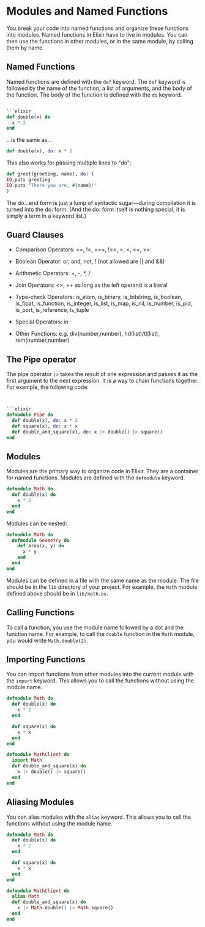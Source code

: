 # Modules and Named Functions

You break your code into named functions and organize these functions into modules. Named functions in Elixir have to live in modules. You can then use the functions in other modules, or in the same module, by calling them by name.

## Named Functions

Named functions are defined with the `def` keyword. The `def` keyword is followed by the name of the function, a list of arguments, and the body of the function. The body of the function is defined with the `do` keyword.

```elixir

```elixir
def double(x) do
  x * 2
end
```

…is the same as…

```elixir
def double(x), do: x * 2
```

This also works for passing multiple lines to "do":

```elixir
def greet(greeting, name), do: (
IO.puts greeting
IO.puts "There you are, #{name}!"
)
```

The do...end form is just a lump of syntactic sugar—during compilation it is turned into the do: form. (And the do: form itself is nothing special; it is simply a term in a keyword list.)

## Guard Clauses

* Comparison Operators: ==, !=, ===, !==, >, <, <=, >=

* Boolean Operator: or, and, not, ! (not allowed are || and &&)

* Arithmetic Operators: +, -, *, /

* Join Operators: <>, ++ as long as the left operand is a literal

* Type-check Operators: is_atom, is_binary, is_bitstring, is_boolean, is_float, is_function, is_integer, is_list, is_map, is_nil, is_number, is_pid, is_port, is_reference, is_tuple

* Special Operators: in

* Other Functions: e.g. div(number,number), hd(list)/tl(list), rem(number,number)

## The Pipe operator

The pipe operator `|>` takes the result of one expression and passes it as the first argument to the next expression. It is a way to chain functions together. For example, the following code:

```elixir


```elixir
defmodule Pipe do
  def double(x), do: x * 2
  def square(x), do: x * x
  def double_and_square(x), do: x |> double() |> square()
end
```

## Modules

Modules are the primary way to organize code in Elixir. They are a container for named functions. Modules are defined with the `defmodule` keyword.

```elixir
defmodule Math do
  def double(x) do
    x * 2
  end
end
```

Modules can be nested:

```elixir
defmodule Math do
  defmodule Geometry do
    def area(x, y) do
      x * y
    end
  end
end
```

Modules can be defined in a file with the same name as the module. The file should be in the `lib` directory of your project. For example, the `Math` module defined above should be in `lib/math.ex`.

## Calling Functions

To call a function, you use the module name followed by a dot and the function name. For example, to call the `double` function in the `Math` module, you would write `Math.double(2)`.

## Importing Functions

You can import functions from other modules into the current module with the `import` keyword. This allows you to call the functions without using the module name.

```elixir
defmodule Math do
  def double(x) do
    x * 2
  end

  def square(x) do
    x * x
  end
end

defmodule MathClient do
  import Math
  def double_and_square(x) do
    x |> double() |> square()
  end
end
```

## Aliasing Modules

You can alias modules with the `alias` keyword. This allows you to call the functions without using the module name.

```elixir
defmodule Math do
  def double(x) do
    x * 2
  end

  def square(x) do
    x * x
  end
end

defmodule MathClient do
  alias Math
  def double_and_square(x) do
    x |> Math.double() |> Math.square()
  end
end
```
